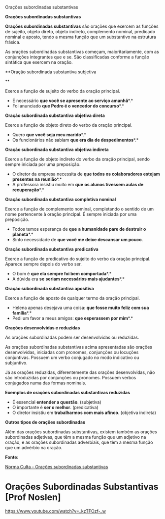 Orações subordinadas substantivas



**Orações subordinadas substantivas**

**Orações subordinadas substantivas** são orações que exercem as funções de sujeito, objeto direto, objeto indireto, complemento nominal, predicado nominal e aposto, tendo a mesma função que um substantivo na estrutura frásica.

As orações subordinadas substantivas começam, maioritariamente, com as conjunções integrantes que e se. São classificadas conforme a função sintática que exercem na oração.

**Oração subordinada substantiva subjetiva

**

Exerce a função de sujeito do verbo da oração principal.

- É necessário **que você se apresente ao serviço amanhã***.*
- Foi anunciado **que Pedro é o vencedor do concurso***.*

**Oração subordinada substantiva objetiva direta**





Exerce a função de objeto direto do verbo da oração principal.

- Quero **que você seja meu marido***.*
- Os funcionários não sabiam **que era dia de despedimentos***.*

**Oração subordinada substantiva objetiva indireta**





Exerce a função de objeto indireto do verbo da oração principal, sendo sempre iniciada por uma preposição.

- O diretor da empresa necessita de **que todos os colaboradores estejam presentes na reunião***.*
- A professora insistiu muito em **que** **os alunos tivessem aulas de recuperação***.*

**Oração subordinada substantiva completiva nominal**





Exerce a função de complemento nominal, completando o sentido de um nome pertencente à oração principal. É sempre iniciada por uma preposição.

- Todos temos esperança de **que** **a humanidade pare de destruir o planeta***.*
- Sinto necessidade de **que você me deixe descansar um pouco**.

**Oração subordinada substantiva predicativa**





Exerce a função de predicativo do sujeito do verbo da oração principal. Aparece sempre depois do verbo ser.

- O bom é **que ela sempre foi bem comportada***.*
- A dúvida era **se** **seriam necessários mais ajudantes***.*

**Oração subordinada substantiva apositiva**





Exerce a função de aposto de qualquer termo da oração principal.

- Helena apenas desejava uma coisa: **que fosse muito feliz com sua família***.*
- Pedi um favor a meus amigos: **que esperassem por mim***.*

**Orações desenvolvidas e reduzidas**





As orações subordinadas podem ser desenvolvidas ou reduzidas. 

As orações subordinadas substantivas acima apresentadas são orações desenvolvidas, iniciadas com pronomes, conjunções ou locuções conjuntivas. Possuem um verbo conjugado no modo indicativo ou subjuntivo.

Já as orações reduzidas, diferentemente das orações desenvolvidas, não são introduzidas por conjunções ou pronomes. Possuem verbos conjugados numa das formas nominais.

**Exemplos de orações subordinadas substantivas reduzidas**





- É essencial **entender a questão**. (subjetiva)
- O importante é **ser o melhor**. (predicativa)
- O diretor insistiu em **trabalharmos com mais afinco**. (objetiva indireta)

**Outros tipos de orações subordinadas**





Além das orações subordinadas substantivas, existem também as orações subordinadas adjetivas, que têm a mesma função que um adjetivo na oração, e as orações subordinadas adverbiais, que têm a mesma função que um advérbio na oração.

**Fonte:**

[Norma Culta - Orações subordinadas substantivas](https://www.normaculta.com.br/oracoes-subordinadas-substantivas/)

# Orações Subordinadas Substantivas [Prof Noslen]

https://www.youtube.com/watch?v=_kzTFOzf-_w